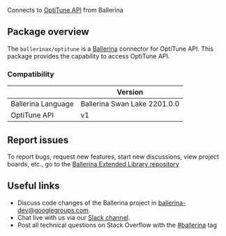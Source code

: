 Connects to [OptiTune API](https://manage.opti-tune.com/help/site/articles/api/default.html) from Ballerina

## Package overview
The `ballerinax/optitune` is a [Ballerina](https://ballerina.io/) connector for OptiTune API.
This package provides the capability to access OptiTune API.

### Compatibility
|                               | Version                         |
|-------------------------------|---------------------------------|
| Ballerina Language            | Ballerina Swan Lake 2201.0.0      | 
| OptiTune API                  | v1                              |

## Report issues
To report bugs, request new features, start new discussions, view project boards, etc., go to the [Ballerina Extended Library repository](https://github.com/ballerina-platform/ballerina-extended-library)

## Useful links
- Discuss code changes of the Ballerina project in [ballerina-dev@googlegroups.com](mailto:ballerina-dev@googlegroups.com).
- Chat live with us via our [Slack channel](https://ballerina.io/community/slack/).
- Post all technical questions on Stack Overflow with the [#ballerina](https://stackoverflow.com/questions/tagged/ballerina) tag

